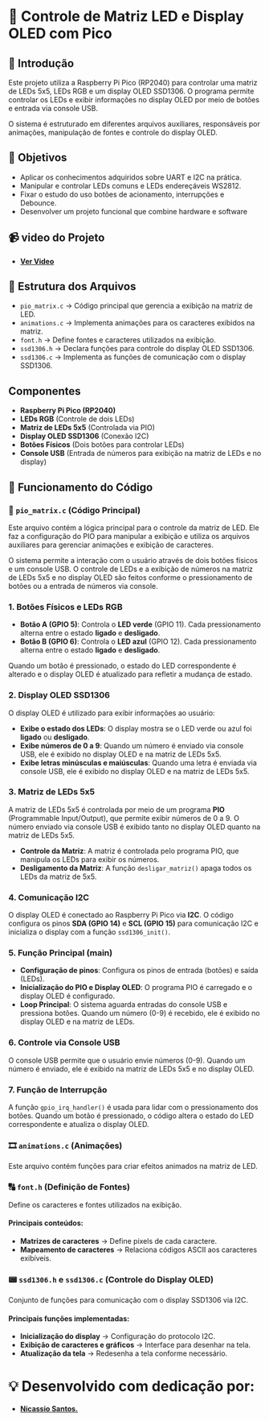 # 📖 Controle de Matriz LED e Display OLED com Pico

## 📌 Introdução
Este projeto utiliza a Raspberry Pi Pico (RP2040) para controlar uma matriz de LEDs 5x5, LEDs RGB e um display OLED SSD1306. O programa permite controlar os LEDs e exibir informações no display OLED por meio de botões e entrada via console USB.

O sistema é estruturado em diferentes arquivos auxiliares, responsáveis por animações, manipulação de fontes e controle do display OLED.

## 🎯 Objetivos

- Aplicar os conhecimentos adquiridos sobre UART e I2C na prática.
- Manipular e controlar LEDs comuns e LEDs endereçáveis WS2812.
- Fixar o estudo do uso botões de acionamento, interrupções e Debounce.
- Desenvolver um projeto funcional que combine hardware e software

## 📹 video do Projeto
- **[Ver Video](https://drive.google.com/file/d/1-UUp2QFG4MBCVXd2P7ZYwXoJd2ywZ1m8/view?usp=sharing)**
  
## 📂 Estrutura dos Arquivos

- `pio_matrix.c` → Código principal que gerencia a exibição na matriz de LED.
- `animations.c` → Implementa animações para os caracteres exibidos na matriz.
- `font.h` → Define fontes e caracteres utilizados na exibição.
- `ssd1306.h` → Declara funções para controle do display OLED SSD1306.
- `ssd1306.c` → Implementa as funções de comunicação com o display SSD1306.

## Componentes

- **Raspberry Pi Pico (RP2040)**
- **LEDs RGB** (Controle de dois LEDs)
- **Matriz de LEDs 5x5** (Controlada via PIO)
- **Display OLED SSD1306** (Conexão I2C)
- **Botões Físicos** (Dois botões para controlar LEDs)
- **Console USB** (Entrada de números para exibição na matriz de LEDs e no display)

## 🔧 Funcionamento do Código

### 🔹 `pio_matrix.c` (Código Principal)
Este arquivo contém a lógica principal para o controle da matriz de LED. Ele faz a configuração do PIO para manipular a exibição e utiliza os arquivos auxiliares para gerenciar animações e exibição de caracteres.

O sistema permite a interação com o usuário através de dois botões físicos e um console USB. O controle de LEDs e a exibição de números na matriz de LEDs 5x5 e no display OLED são feitos conforme o pressionamento de botões ou a entrada de números via console.

### 1. **Botões Físicos e LEDs RGB**

- **Botão A (GPIO 5)**: Controla o **LED verde** (GPIO 11). Cada pressionamento alterna entre o estado **ligado** e **desligado**.
- **Botão B (GPIO 6)**: Controla o **LED azul** (GPIO 12). Cada pressionamento alterna entre o estado **ligado** e **desligado**.

Quando um botão é pressionado, o estado do LED correspondente é alterado e o display OLED é atualizado para refletir a mudança de estado.

### 2. **Display OLED SSD1306**

O display OLED é utilizado para exibir informações ao usuário:

- **Exibe o estado dos LEDs**: O display mostra se o LED verde ou azul foi **ligado** ou **desligado**.
- **Exibe números de 0 a 9**: Quando um número é enviado via console USB, ele é exibido no display OLED e na matriz de LEDs 5x5.
- **Exibe letras minúsculas e maiúsculas**: Quando uma letra é enviada via console USB, ele é exibido no display OLED e na matriz de LEDs 5x5.

### 3. **Matriz de LEDs 5x5**

A matriz de LEDs 5x5 é controlada por meio de um programa **PIO** (Programmable Input/Output), que permite exibir números de 0 a 9. O número enviado via console USB é exibido tanto no display OLED quanto na matriz de LEDs 5x5.

- **Controle da Matriz**: A matriz é controlada pelo programa PIO, que manipula os LEDs para exibir os números.
- **Desligamento da Matriz**: A função `desligar_matriz()` apaga todos os LEDs da matriz de 5x5.

### 4. **Comunicação I2C**

O display OLED é conectado ao Raspberry Pi Pico via **I2C**. O código configura os pinos **SDA (GPIO 14)** e **SCL (GPIO 15)** para comunicação I2C e inicializa o display com a função `ssd1306_init()`.

### 5. **Função Principal (main)**

- **Configuração de pinos**: Configura os pinos de entrada (botões) e saída (LEDs).
- **Inicialização do PIO e Display OLED**: O programa PIO é carregado e o display OLED é configurado.
- **Loop Principal**: O sistema aguarda entradas do console USB e pressiona botões. Quando um número (0-9) é recebido, ele é exibido no display OLED e na matriz de LEDs.

### 6. **Controle via Console USB**

O console USB permite que o usuário envie números (0-9). Quando um número é enviado, ele é exibido na matriz de LEDs 5x5 e no display OLED.

### 7. **Função de Interrupção**

A função `gpio_irq_handler()` é usada para lidar com o pressionamento dos botões. Quando um botão é pressionado, o código altera o estado do LED correspondente e atualiza o display OLED.

### 🎞 `animations.c` (Animações)
Este arquivo contém funções para criar efeitos animados na matriz de LED.

### 🔠 `font.h` (Definição de Fontes)
Define os caracteres e fontes utilizados na exibição.

#### Principais conteúdos:
- **Matrizes de caracteres** → Define pixels de cada caractere.
- **Mapeamento de caracteres** → Relaciona códigos ASCII aos caracteres exibíveis.

### 📟 `ssd1306.h` e `ssd1306.c` (Controle do Display OLED)
Conjunto de funções para comunicação com o display SSD1306 via I2C.

#### Principais funções implementadas:
- **Inicialização do display** → Configuração do protocolo I2C.
- **Exibição de caracteres e gráficos** → Interface para desenhar na tela.
- **Atualização da tela** → Redesenha a tela conforme necessário.

# 💡 Desenvolvido com dedicação por:
- **[Nicassio Santos.](https://github.com/nicassiosantos)**



